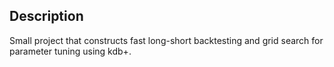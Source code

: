 ## Description
Small project that constructs fast long-short backtesting and grid search for parameter tuning using kdb+.


